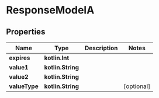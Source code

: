 
# ResponseModelA

## Properties
Name | Type | Description | Notes
------------ | ------------- | ------------- | -------------
**expires** | **kotlin.Int** |  | 
**value1** | **kotlin.String** |  | 
**value2** | **kotlin.String** |  | 
**valueType** | **kotlin.String** |  |  [optional]



